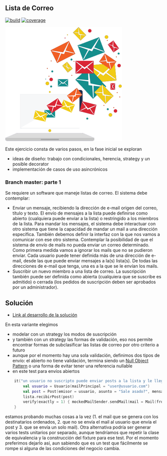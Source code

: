 
## Lista de Correo

[![build](https://github.com/uqbar-project/eg-lista-correo-kotlin/actions/workflows/build.yml/badge.svg)](https://github.com/uqbar-project/eg-lista-correo-kotlin/actions/workflows/build.yml) [![coverage](https://codecov.io/gh/uqbar-project/eg-lista-correo-kotlin/branch/master/graph/badge.svg)](https://codecov.io/gh/uqbar-project/eg-lista-correo-kotlin/branch/master/graph/badge.svg) 

![image](./images/mailingList.png)

Este ejercicio consta de varios pasos, en la fase inicial se exploran

- ideas de diseño: trabajo con condicionales, herencia, strategy y un posible decorator
- implementación de casos de uso asincrónicos

### Branch master: parte 1

Se requiere un software que maneje listas de correo. El sistema debe contemplar:

- Enviar un mensaje, recibiendo la dirección de e-mail origen del correo, título y texto. El envío de mensajes a la lista puede definirse como abierto (cualquiera puede enviar a la lista) o restringido a los miembros de la lista. Para mandar los mensajes, el sistema debe interactuar con otro sistema que tiene la capacidad de mandar un mail a una dirección específica. También debemos definir la interfaz con la que nos vamos a comunicar con ese otro sistema. Contemplar la posibilidad de que el sistema de envío de mails no pueda enviar un correo determinado. Como primera medida vamos a ignorar los mails que no se pudieron enviar. Cada usuario puede tener definida más de una dirección de e-mail, desde las que puede enviar mensajes a la(s) lista(s). De todas las direcciones de e-mail que tenga, una es a la que se le envían los mails.
- Suscribir un nuevo miembro a una lista de correo. La suscripción también puede ser definida como abierta (cualquiera que se suscribe es admitido) o cerrada (los pedidos de suscripción deben ser aprobados por un administrador).

## Solución

- [Link al desarrollo de la solución](https://docs.google.com/document/d/1aw8p79d78zos47ommvwZw6fIkHH_Qx_SBfwU3yfJ96k/edit?usp=sharing)

En esta variante elegimos

- modelar con un strategy los modos de suscripción
- y también con un strategy las formas de validación, eso nos permite encontrar formas de subclasificar las listas de correo por otro criterio a futuro
- aunque por el momento hay una sola validación, definimos dos tipos de envío: el abierto no tiene validación, termina siendo un [Null Object Pattern](https://refactoring.guru/es/introduce-null-object) o una forma de evitar tener una referencia nullable
- en este test para envíos abiertos

```kt
    it("un usuario no suscripto puede enviar posts a la lista y le llegan solo a los suscriptos") {
        val usuario = Usuario(mailPrincipal = "user@usuario.com")
        val post = Post(emisor = usuario, asunto = "Sale asado?", mensaje = "Lo que dice el asunto")
        lista.recibirPost(post)
        verify(exactly = 1) { mockedMailSender.sendMail(mail = Mail(from="user@usuario.com", to="usuario1@usuario.com, usuario2@usuario.com, usuario3@usuario.com", subject="[algo2] Sale asado?", content = "Lo que dice el asunto")) }
    }
```

estamos probando muchas cosas a la vez (1. el mail que se genera con los destinatarios ordenados, 2. que no se envía el mail al usuario que envía el post y 3. que se envía un solo mail). Otra alternativa podría ser generar varios tests unitarios por separado, aunque tendríamos que repetir la clase de equivalencia y la construcción del fixture para ese test. Por el momento preferimos dejarlo así, aun sabiendo que es un test que fácilmente se rompe si alguna de las condiciones del negocio cambia.
